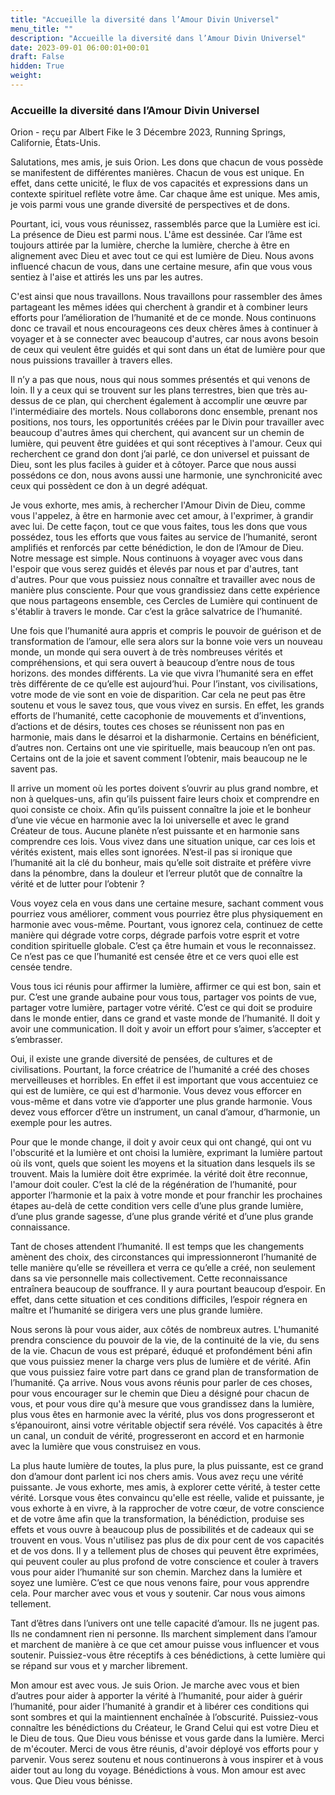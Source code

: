 ```yaml
---
title: "Accueille la diversité dans l’Amour Divin Universel"
menu_title: ""
description: "Accueille la diversité dans l’Amour Divin Universel"
date: 2023-09-01 06:00:01+00:01
draft: False
hidden: True
weight:
---
```

### Accueille la diversité dans l’Amour Divin Universel

Orion - reçu par Albert Fike le 3 Décembre 2023, Running Springs, Californie, États-Unis.

Salutations, mes amis, je suis Orion. Les dons que chacun de vous possède se manifestent de différentes manières. Chacun de vous est unique. En effet, dans cette unicité, le flux de vos capacités et expressions dans un contexte spirituel reflète votre âme. Car chaque âme est unique. Mes amis, je vois parmi vous une grande diversité de perspectives et de dons.

Pourtant, ici, vous vous réunissez, rassemblés parce que la Lumière est ici. La présence de Dieu est parmi nous. L'âme est dessinée. Car l’âme est toujours attirée par la lumière, cherche la lumière, cherche à être en alignement avec Dieu et avec tout ce qui est lumière de Dieu. Nous avons influencé chacun de vous, dans une certaine mesure, afin que vous vous sentiez à l'aise et attirés les uns par les autres.

C'est ainsi que nous travaillons. Nous travaillons pour rassembler des âmes partageant les mêmes idées qui cherchent à grandir et à combiner leurs efforts pour l’amélioration de l’humanité et de ce monde. Nous continuons donc ce travail et nous encourageons ces deux chères âmes à continuer à voyager et à se connecter avec beaucoup d'autres, car nous avons besoin de ceux qui veulent être guidés et qui sont dans un état de lumière pour que nous puissions travailler à travers elles.

Il n’y a pas que nous, nous qui nous sommes présentés et qui venons de loin. Il y a ceux qui se trouvent sur les plans terrestres, bien que très au-dessus de ce plan, qui cherchent également à accomplir une œuvre par l'intermédiaire des mortels. Nous collaborons donc ensemble, prenant nos positions, nos tours, les opportunités créées par le Divin pour travailler avec beaucoup d'autres âmes qui cherchent, qui avancent sur un chemin de lumière, qui peuvent être guidées et qui sont réceptives à l'amour. Ceux qui recherchent ce grand don dont j’ai parlé, ce don universel et puissant de Dieu, sont les plus faciles à guider et à côtoyer. Parce que nous aussi possédons ce don, nous avons aussi une harmonie, une synchronicité avec ceux qui possèdent ce don à un degré adéquat.

Je vous exhorte, mes amis, à rechercher l'Amour Divin de Dieu, comme vous l'appelez, à être en harmonie avec cet amour, à l'exprimer, à grandir avec lui. De cette façon, tout ce que vous faites, tous les dons que vous possédez, tous les efforts que vous faites au service de l’humanité, seront amplifiés et renforcés par cette bénédiction, le don de l’Amour de Dieu.
Notre message est simple. Nous continuons à voyager avec vous dans l'espoir que vous serez guidés et élevés par nous et par d'autres, tant d'autres. Pour que vous puissiez nous connaître et travailler avec nous de manière plus consciente. Pour que vous grandissiez dans cette expérience que nous partageons ensemble, ces Cercles de Lumière qui continuent de s'établir à travers le monde. Car c’est la grâce salvatrice de l’humanité.

Une fois que l’humanité aura appris et compris le pouvoir de guérison et de transformation de l’amour, elle sera alors sur la bonne voie vers un nouveau monde, un monde qui sera ouvert à de très nombreuses vérités et compréhensions, et qui sera ouvert à beaucoup d’entre nous de tous horizons. des mondes différents. La vie que vivra l’humanité sera en effet très différente de ce qu’elle est aujourd’hui. Pour l’instant, vos civilisations, votre mode de vie sont en voie de disparition. Car cela ne peut pas être soutenu et vous le savez tous, que vous vivez en sursis. En effet, les grands efforts de l’humanité, cette cacophonie de mouvements et d’inventions, d’actions et de désirs, toutes ces choses se réunissent non pas en harmonie, mais dans le désarroi et la disharmonie. Certains en bénéficient, d’autres non. Certains ont une vie spirituelle, mais beaucoup n’en ont pas. Certains ont de la joie et savent comment l’obtenir, mais beaucoup ne le savent pas.

Il arrive un moment où les portes doivent s’ouvrir au plus grand nombre, et non à quelques-uns, afin qu’ils puissent faire leurs choix et comprendre en quoi consiste ce choix. Afin qu’ils puissent connaître la joie et le bonheur d’une vie vécue en harmonie avec la loi universelle et avec le grand Créateur de tous. Aucune planète n’est puissante et en harmonie sans comprendre ces lois. Vous vivez dans une situation unique, car ces lois et vérités existent, mais elles sont ignorées. N’est-il pas si ironique que l’humanité ait la clé du bonheur, mais qu’elle soit distraite et préfère vivre dans la pénombre, dans la douleur et l’erreur plutôt que de connaître la vérité et de lutter pour l’obtenir ?

Vous voyez cela en vous dans une certaine mesure, sachant comment vous pourriez vous améliorer, comment vous pourriez être plus physiquement en harmonie avec vous-même. Pourtant, vous ignorez cela, continuez de cette manière qui dégrade votre corps, dégrade parfois votre esprit et votre condition spirituelle globale. C’est ça être humain et vous le reconnaissez. Ce n’est pas ce que l’humanité est censée être et ce vers quoi elle est censée tendre.

Vous tous ici réunis pour affirmer la lumière, affirmer ce qui est bon, sain et pur. C’est une grande aubaine pour vous tous, partager vos points de vue, partager votre lumière, partager votre vérité. C’est ce qui doit se produire dans le monde entier, dans ce grand et vaste monde de l’humanité. Il doit y avoir une communication. Il doit y avoir un effort pour s’aimer, s’accepter et s’embrasser.

Oui, il existe une grande diversité de pensées, de cultures et de civilisations. Pourtant, la force créatrice de l’humanité a créé des choses merveilleuses et horribles. En effet il est important que vous accentuiez ce qui est de lumière, ce qui est d'harmonie. Vous devez vous efforcer en vous-même et dans votre vie d’apporter une plus grande harmonie. Vous devez vous efforcer d’être un instrument, un canal d’amour, d’harmonie, un exemple pour les autres.

Pour que le monde change, il doit y avoir ceux qui ont changé, qui ont vu l'obscurité et la lumière et ont choisi la lumière, exprimant la lumière partout où ils vont, quels que soient les moyens et la situation dans lesquels ils se trouvent. Mais la lumière doit être exprimée. la vérité doit être reconnue, l'amour doit couler. C’est la clé de la régénération de l’humanité, pour apporter l’harmonie et la paix à votre monde et pour franchir les prochaines étapes au-delà de cette condition vers celle d’une plus grande lumière, d’une plus grande sagesse, d’une plus grande vérité et d’une plus grande connaissance.

Tant de choses attendent l’humanité. Il est temps que les changements amènent des choix, des circonstances qui impressionneront l’humanité de telle manière qu’elle se réveillera et verra ce qu’elle a créé, non seulement dans sa vie personnelle mais collectivement. Cette reconnaissance entraînera beaucoup de souffrance. Il y aura pourtant beaucoup d’espoir. En effet, dans cette situation et ces conditions difficiles, l’espoir régnera en maître et l’humanité se dirigera vers une plus grande lumière.

Nous serons là pour vous aider, aux côtés de nombreux autres. L'humanité prendra conscience du pouvoir de la vie, de la continuité de la vie, du sens de la vie. Chacun de vous est préparé, éduqué et profondément béni afin que vous puissiez mener la charge vers plus de lumière et de vérité. Afin que vous puissiez faire votre part dans ce grand plan de transformation de l’humanité. Ça arrive. Nous vous avons réunis pour parler de ces choses, pour vous encourager sur le chemin que Dieu a désigné pour chacun de vous, et pour vous dire qu'à mesure que vous grandissez dans la lumière, plus vous êtes en harmonie avec la vérité, plus vos dons progresseront et s’épanouiront, ainsi votre véritable objectif sera révélé. Vos capacités à être un canal, un conduit de vérité, progresseront en accord et en harmonie avec la lumière que vous construisez en vous.

La plus haute lumière de toutes, la plus pure, la plus puissante, est ce grand don d’amour dont parlent ici nos chers amis. Vous avez reçu une vérité puissante. Je vous exhorte, mes amis, à explorer cette vérité, à tester cette vérité. Lorsque vous êtes convaincu qu'elle est réelle, valide et puissante, je vous exhorte à en vivre, à la rapprocher de votre cœur, de votre conscience et de votre âme afin que la transformation, la bénédiction, produise ses effets et vous ouvre à beaucoup plus de possibilités et de cadeaux qui se trouvent en vous.
Vous n'utilisez pas plus de dix pour cent de vos capacités et de vos dons. Il y a tellement plus de choses qui peuvent être exprimées, qui peuvent couler au plus profond de votre conscience et couler à travers vous pour aider l’humanité sur son chemin. Marchez dans la lumière et soyez une lumière. C’est ce que nous venons faire, pour vous apprendre cela. Pour marcher avec vous et vous y soutenir. Car nous vous aimons tellement.

Tant d’êtres dans l’univers ont une telle capacité d’amour. Ils ne jugent pas. Ils ne condamnent rien ni personne. Ils marchent simplement dans l’amour et marchent de manière à ce que cet amour puisse vous influencer et vous soutenir. Puissiez-vous être réceptifs à ces bénédictions, à cette lumière qui se répand sur vous et y marcher librement.

Mon amour est avec vous. Je suis Orion. Je marche avec vous et bien d’autres pour aider à apporter la vérité à l’humanité, pour aider à guérir l’humanité, pour aider l’humanité à grandir et à libérer ces conditions qui sont sombres et qui la maintiennent enchaînée à l’obscurité. Puissiez-vous connaître les bénédictions du Créateur, le Grand Celui qui est votre Dieu et le Dieu de tous. Que Dieu vous bénisse et vous garde dans la lumière. Merci de m'écouter. Merci de vous être réunis, d'avoir déployé vos efforts pour y parvenir. Vous serez soutenu et nous continuerons à vous inspirer et à vous aider tout au long du voyage. Bénédictions à vous. Mon amour est avec vous. Que Dieu vous bénisse.


